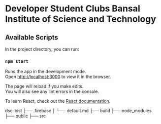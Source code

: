 # Developer Student Clubs Bansal Institute of Science and Technology

## Available Scripts

In the project directory, you can run:

### `npm start`

Runs the app in the development mode.\
Open [http://localhost:3000](http://localhost:3000) to view it in the browser.

The page will reload if you make edits.\
You will also see any lint errors in the console.

To learn React, check out the [React documentation](https://reactjs.org/).

dsc-bist
├── .firebase
│   └── default.md
├── build
├── node_modules
├── public
├── src
